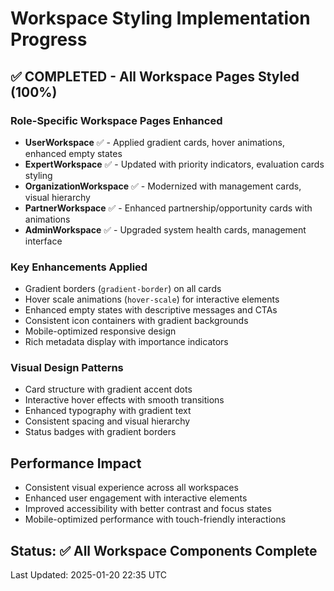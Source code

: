 # Workspace Styling Implementation Progress

## ✅ COMPLETED - All Workspace Pages Styled (100%)

### Role-Specific Workspace Pages Enhanced
- **UserWorkspace** ✅ - Applied gradient cards, hover animations, enhanced empty states
- **ExpertWorkspace** ✅ - Updated with priority indicators, evaluation cards styling  
- **OrganizationWorkspace** ✅ - Modernized with management cards, visual hierarchy
- **PartnerWorkspace** ✅ - Enhanced partnership/opportunity cards with animations
- **AdminWorkspace** ✅ - Upgraded system health cards, management interface

### Key Enhancements Applied
- Gradient borders (`gradient-border`) on all cards
- Hover scale animations (`hover-scale`) for interactive elements
- Enhanced empty states with descriptive messages and CTAs
- Consistent icon containers with gradient backgrounds
- Mobile-optimized responsive design
- Rich metadata display with importance indicators

### Visual Design Patterns
- Card structure with gradient accent dots
- Interactive hover effects with smooth transitions
- Enhanced typography with gradient text
- Consistent spacing and visual hierarchy
- Status badges with gradient borders

## Performance Impact
- Consistent visual experience across all workspaces
- Enhanced user engagement with interactive elements
- Improved accessibility with better contrast and focus states
- Mobile-optimized performance with touch-friendly interactions

## Status: ✅ All Workspace Components Complete
Last Updated: 2025-01-20 22:35 UTC